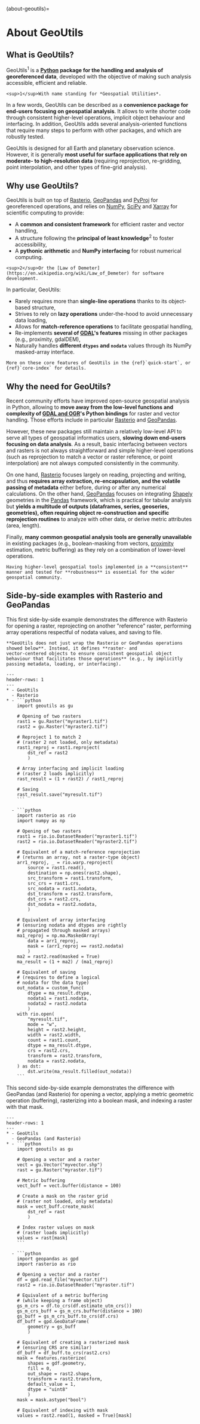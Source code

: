 (about-geoutils)=

# About GeoUtils

## What is GeoUtils?

GeoUtils<sup>1</sup> is a **[Python](https://www.python.org/) package for the handling and analysis of georeferenced data**, developed with the objective of
making such analysis accessible, efficient and reliable.

```{margin}
<sup>1</sup>With name standing for *Geospatial Utilities*.
```

In a few words, GeoUtils can be described as a **convenience package for end-users focusing on geospatial analysis**. It allows to write shorter
code through consistent higher-level operations, implicit object behaviour and interfacing. In addition, GeoUtils adds several analysis-oriented
functions that require many steps to perform with other packages, and which are robustly tested.

GeoUtils is designed for all Earth and planetary observation science. However, it is generally **most useful for surface applications that rely on
moderate- to high-resolution data** (requiring reprojection, re-gridding, point interpolation, and other types of fine-grid analysis).

## Why use GeoUtils?

GeoUtils is built on top of [Rasterio](https://rasterio.readthedocs.io/en/latest/), [GeoPandas](https://geopandas.org/en/stable/docs.html)
and [PyProj](https://pyproj4.github.io/pyproj/stable/index.html) for georeferenced operations, and relies on [NumPy](https://numpy.org/doc/stable/),
[SciPy](https://docs.scipy.org/doc/scipy/) and [Xarray](https://docs.xarray.dev/en/stable/) for scientific computing to provide:
- A **common and consistent framework** for efficient raster and vector handling,
- A structure following the **principal of least knowledge**<sup>2</sup> to foster accessibility,
- A **pythonic arithmetic** and **NumPy interfacing** for robust numerical computing.

```{margin}
<sup>2</sup>Or the [Law of Demeter](https://en.wikipedia.org/wiki/Law_of_Demeter) for software development.
```

In particular, GeoUtils:
- Rarely requires more than **single-line operations** thanks to its object-based structure,
- Strives to rely on **lazy operations** under-the-hood to avoid unnecessary data loading,
- Allows for **match-reference operations** to facilitate geospatial handling,
- Re-implements **several of [GDAL](https://gdal.org/)'s features** missing in other packages (e.g., proximity, gdalDEM),
- Naturally handles **different `dtypes` and `nodata`** values through its NumPy masked-array interface.


```{note}
More on these core features of GeoUtils in the {ref}`quick-start`, or {ref}`core-index` for details.
```

## Why the need for GeoUtils?

Recent community efforts have improved open-source geospatial analysis in Python, allowing to **move away from the low-level functions and
complexity of [GDAL and OGR](https://gdal.org/)'s Python bindings** for raster and vector handling. Those efforts include in particular
[Rasterio](https://rasterio.readthedocs.io/en/latest/) and [GeoPandas](https://geopandas.org/en/stable/docs.html).

However, these new packages still maintain a relatively low-level API to serve all types of geospatial informatics users, **slowing down end-users focusing
on data analysis**. As a result, basic interfacing between vectors and rasters is not always straightforward and simple higher-level operations (such as
reprojection to match a vector or raster reference, or point interpolation) are not always computed consistently in the community.

On one hand, [Rasterio](https://rasterio.readthedocs.io/en/latest/) focuses largely on reading, projecting and writing, and thus **requires
array extraction, re-encapsulation, and the volatile passing of metadata** either before, during or after any numerical calculations. On the other hand,
[GeoPandas](https://geopandas.org/en/stable/docs.html) focuses on integrating [Shapely](https://shapely.readthedocs.io/en/stable/) geometries in the
[Pandas](https://pandas.pydata.org/) framework, which is practical for tabular analysis but **yields a multitude of outputs (dataframes, series, geoseries,
geometries), often requiring object re-construction and specific reprojection routines** to analyze with other data, or derive metric attributes (area,
length).

Finally, **many common geospatial analysis tools are generally unavailable** in existing packages (e.g., boolean-masking from vectors,
[proximity](https://gdal.org/programs/gdal_proximity.html) estimation, metric buffering) as they rely on a combination of lower-level operations.

```{admonition} Conclusion
Having higher-level geospatial tools implemented in a **consistent** manner and tested for **robustness** is essential for the wider geospatial community.
```

## Side-by-side examples with Rasterio and GeoPandas

This first side-by-side example demonstrates the difference with Rasterio for opening a raster, reprojecting on 
another "reference" raster, performing array operations respectful of nodata values, and saving to file.


```{note}
**GeoUtils does not just wrap the Rasterio or GeoPandas operations showed below**. Instead, it defines **raster- and 
vector-centered objects to ensure consistent geospatial object behaviour that facilitates those operations** (e.g., by implicitly passing metadata, loading, or interfacing).
```

`````{list-table}
---
header-rows: 1
---
* - GeoUtils
  - Rasterio
* - ```python
    import geoutils as gu
    
    # Opening of two rasters
    rast1 = gu.Raster("myraster1.tif")
    rast2 = gu.Raster("myraster2.tif")
    
    # Reproject 1 to match 2
    # (raster 2 not loaded, only metadata)
    rast1_reproj = rast1.reproject(
        dst_ref = rast2
        )
    
    # Array interfacing and implicit loading
    # (raster 2 loads implicitly)
    rast_result = (1 + rast2) / rast1_reproj
    
    # Saving
    rast_result.save("myresult.tif")
    ```
    
  - ```python
    import rasterio as rio
    import numpy as np
    
    # Opening of two rasters
    rast1 = rio.io.DatasetReader("myraster1.tif")
    rast2 = rio.io.DatasetReader("myraster2.tif")
    
    # Equivalent of a match-reference reprojection
    # (returns an array, not a raster-type object)
    arr1_reproj, _ = rio.warp.reproject(
        source = rast1.read(), 
        destination = np.ones(rast2.shape), 
        src_transform = rast1.transform, 
        src_crs = rast1.crs, 
        src_nodata = rast1.nodata, 
        dst_transform = rast2.transform, 
        dst_crs = rast2.crs, 
        dst_nodata = rast2.nodata,
        )
    
    # Equivalent of array interfacing
    # (ensuring nodata and dtypes are rightly 
    # propagated through masked arrays)
    ma1_reproj = np.ma.MaskedArray(
        data = arr1_reproj, 
        mask = (arr1_reproj == rast2.nodata)
        )
    ma2 = rast2.read(masked = True)
    ma_result = (1 + ma2) / (ma1_reproj)
    
    # Equivalent of saving
    # (requires to define a logical
    # nodata for the data type)
    out_nodata = custom_func(
        dtype = ma_result.dtype,
        nodata1 = rast1.nodata,
        nodata2 = rast2.nodata
        )
    with rio.open(
        "myresult.tif",
        mode = "w",
        height = rast2.height,
        width = rast2.width,
        count = rast1.count,
        dtype = ma_result.dtype,
        crs = rast2.crs,
        transform = rast2.transform,
        nodata = rast2.nodata,
    ) as dst:
        dst.write(ma_result.filled(out_nodata))
    ```
`````

This second side-by-side example demonstrates the difference with GeoPandas (and Rasterio) for opening a vector, 
applying a metric geometric operation (buffering), rasterizing into a boolean mask, and indexing a raster with that mask.

`````{list-table}
---
header-rows: 1
---
* - GeoUtils
  - GeoPandas (and Rasterio)
* - ```python
    import geoutils as gu
    
    # Opening a vector and a raster
    vect = gu.Vector("myvector.shp")
    rast = gu.Raster("myraster.tif")
    
    # Metric buffering
    vect_buff = vect.buffer(distance = 100)
    
    # Create a mask on the raster grid
    # (raster not loaded, only metadata)
    mask = vect_buff.create_mask(
        dst_ref = rast
        )
    
    # Index raster values on mask
    # (raster loads implicitly)
    values = rast[mask]
    ```
    
  - ```python
    import geopandas as gpd
    import rasterio as rio
    
    # Opening a vector and a raster
    df = gpd.read_file("myvector.tif")
    rast2 = rio.io.DatasetReader("myraster.tif")
    
    # Equivalent of a metric buffering 
    # (while keeping a frame object)
    gs_m_crs = df.to_crs(df.estimate_utm_crs())
    gs_m_crs_buff = gs_m_crs.buffer(distance = 100)
    gs_buff = gs_m_crs_buff.to_crs(df.crs)
    df_buff = gpd.GeoDataFrame(
        geometry = gs_buff
        )
        
    # Equivalent of creating a rasterized mask
    # (ensuring CRS are similar)
    df_buff = df_buff.to_crs(rast2.crs)
    mask = features.rasterize(
        shapes = gdf.geometry, 
        fill = 0, 
        out_shape = rast2.shape, 
        transform = rast2.transform, 
        default_value = 1, 
        dtype = "uint8"
        )
    mask = mask.astype("bool")
    
    # Equivalent of indexing with mask
    values = rast2.read(1, masked = True)[mask]
`````